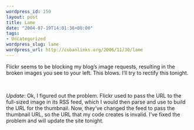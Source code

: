```yaml
--- 
wordpress_id: 150
layout: post
title: Lame
date: "2004-07-19T14:01:36+00:00"
tags: 
- Uncategorized
wordpress_slug: lame
wordpress_url: http://cubanlinks.org/2006/11/30/lame
---
```

<p>Flickr seems to be blocking my blog&#8217;s image requests, resulting in the broken images you see to your left.  This blows.  I&#8217;ll try to rectify this tonight.</p><br/><p><i>Update</i>: Ok, I figured out the problem.  Flickr used to pass the <span class="caps">URL</span> to the full-sized image in its <span class="caps">RSS</span> feed, which I would then parse and use to build the <span class="caps">URL</span> for the thumbnail.  Now, they&#8217;ve changed the feed to pass the thumbnail <span class="caps">URL</span>, so the <span class="caps">URL</span> that my code creates is invalid.  I&#8217;ve fixed the problem and will update the site tonight.</p>
